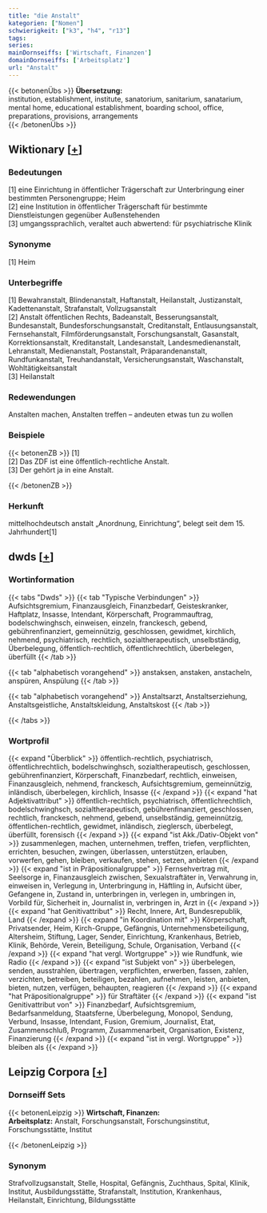 ```yaml
---
title: "die Anstalt"
kategorien: ["Nomen"]
schwierigkeit: ["k3", "h4", "r13"]
tags:
series:
mainDornseiffs: ['Wirtschaft, Finanzen']
domainDornseiffs: ['Arbeitsplatz']
url: "Anstalt"
---
```


{{< betonenÜbs >}}
**Übersetzung:**  
institution, establishment, institute, sanatorium, sanitarium, sanatarium, mental home, educational establishment, boarding school, office, preparations, provisions, arrangements  
{{< /betonenÜbs >}}

## Wiktionary [[+](https://de.wiktionary.org/wiki/Anstalt)]

### Bedeutungen
[1] eine Einrichtung in öffentlicher Trägerschaft zur Unterbringung einer bestimmten Personengruppe; Heim  
[2] eine Institution in öffentlicher Trägerschaft für bestimmte Dienstleistungen gegenüber Außenstehenden  
[3] umgangssprachlich, veraltet auch abwertend: für psychiatrische Klinik  

### Synonyme
[1] Heim  

### Unterbegriffe
[1] Bewahranstalt, Blindenanstalt, Haftanstalt, Heilanstalt, Justizanstalt, Kadettenanstalt, Strafanstalt, Vollzugsanstalt  
[2] Anstalt öffentlichen Rechts, Badeanstalt, Besserungsanstalt, Bundesanstalt, Bundesforschungsanstalt, Creditanstalt, Entlausungsanstalt, Fernsehanstalt, Filmförderungsanstalt, Forschungsanstalt, Gasanstalt, Korrektionsanstalt, Kreditanstalt, Landesanstalt, Landesmedienanstalt, Lehranstalt, Medienanstalt, Postanstalt, Präparandenanstalt, Rundfunkanstalt, Treuhandanstalt, Versicherungsanstalt, Waschanstalt, Wohltätigkeitsanstalt  
[3] Heilanstalt  

### Redewendungen
Anstalten machen, Anstalten treffen – andeuten etwas tun zu wollen  

### Beispiele
{{< betonenZB >}}
[1]  
[2] Das ZDF ist eine öffentlich-rechtliche Anstalt.  
[3] Der gehört ja in eine Anstalt.  

{{< /betonenZB >}}
### Herkunft
mittelhochdeutsch anstalt „Anordnung, Einrichtung“, belegt seit dem 15. Jahrhundert[1]  



## dwds [[+](https://www.dwds.de/wb/Anstalt)]

### Wortinformation
{{< tabs "Dwds" >}}
{{< tab "Typische Verbindungen" >}}
Aufsichtsgremium, Finanzausgleich, Finanzbedarf, Geisteskranker, Haftplatz, Insasse, Intendant, Körperschaft, Programmauftrag, bodelschwinghsch, einweisen, einzeln, franckesch, gebend, gebührenfinanziert, gemeinnützig, geschlossen, gewidmet, kirchlich, nehmend, psychiatrisch, rechtlich, sozialtherapeutisch, unselbständig, Überbelegung, öffentlich-rechtlich, öffentlichrechtlich, überbelegen, überfüllt
{{< /tab >}}

{{< tab "alphabetisch vorangehend" >}}
anstaksen, anstaken, anstacheln, anspüren, Anspülung
{{< /tab >}}

{{< tab "alphabetisch vorangehend" >}}
Anstaltsarzt, Anstaltserziehung, Anstaltsgeistliche, Anstaltskleidung, Anstaltskost
{{< /tab >}}

{{< /tabs >}}

### Wortprofil
{{< expand "Überblick" >}} öffentlich-rechtlich, psychiatrisch, öffentlichrechtlich, bodelschwinghsch, sozialtherapeutisch, geschlossen, gebührenfinanziert, Körperschaft, Finanzbedarf, rechtlich, einweisen, Finanzausgleich, nehmend, franckesch, Aufsichtsgremium, gemeinnützig, inländisch, überbelegen, kirchlich, Insasse {{< /expand >}}
{{< expand "hat Adjektivattribut" >}} öffentlich-rechtlich, psychiatrisch, öffentlichrechtlich, bodelschwinghsch, sozialtherapeutisch, gebührenfinanziert, geschlossen, rechtlich, franckesch, nehmend, gebend, unselbständig, gemeinnützig, öffentlichen-rechtlich, gewidmet, inländisch, zieglersch, überbelegt, überfüllt, forensisch {{< /expand >}}
{{< expand "ist Akk./Dativ-Objekt von" >}} zusammenlegen, machen, unternehmen, treffen, triefen, verpflichten, errichten, besuchen, zwingen, überlassen, unterstützen, erlauben, vorwerfen, gehen, bleiben, verkaufen, stehen, setzen, anbieten {{< /expand >}}
{{< expand "ist in Präpositionalgruppe" >}} Fernsehvertrag mit, Seelsorge in, Finanzausgleich zwischen, Sexualstraftäter in, Verwahrung in, einweisen in, Verlegung in, Unterbringung in, Häftling in, Aufsicht über, Gefangene in, Zustand in, unterbringen in, verlegen in, umbringen in, Vorbild für, Sicherheit in, Journalist in, verbringen in, Arzt in {{< /expand >}}
{{< expand "hat Genitivattribut" >}} Recht, Innere, Art, Bundesrepublik, Land {{< /expand >}}
{{< expand "in Koordination mit" >}} Körperschaft, Privatsender, Heim, Kirch-Gruppe, Gefängnis, Unternehmensbeteiligung, Altersheim, Stiftung, Lager, Sender, Einrichtung, Krankenhaus, Betrieb, Klinik, Behörde, Verein, Beteiligung, Schule, Organisation, Verband {{< /expand >}}
{{< expand "hat vergl. Wortgruppe" >}} wie Rundfunk, wie Radio {{< /expand >}}
{{< expand "ist Subjekt von" >}} überbelegen, senden, ausstrahlen, übertragen, verpflichten, erwerben, fassen, zahlen, verzichten, betreiben, beteiligen, bezahlen, aufnehmen, leisten, anbieten, bieten, nutzen, verfügen, behaupten, reagieren {{< /expand >}}
{{< expand "hat Präpositionalgruppe" >}} für Straftäter {{< /expand >}}
{{< expand "ist Genitivattribut von" >}} Finanzbedarf, Aufsichtsgremium, Bedarfsanmeldung, Staatsferne, Überbelegung, Monopol, Sendung, Verbund, Insasse, Intendant, Fusion, Gremium, Journalist, Etat, Zusammenschluß, Programm, Zusammenarbeit, Organisation, Existenz, Finanzierung {{< /expand >}}
{{< expand "ist in vergl. Wortgruppe" >}} bleiben als {{< /expand >}}

## Leipzig Corpora [[+](https://corpora.uni-leipzig.de/en/res?word=Anstalt&corpusId=deu_newscrawl-public_2018)]

### Dornseiff Sets
{{< betonenLeipzig >}}
**Wirtschaft, Finanzen:**  
**Arbeitsplatz:** Anstalt, Forschungsanstalt, Forschungsinstitut, Forschungsstätte, Institut  

{{< /betonenLeipzig >}}

### Synonym
Strafvollzugsanstalt, Stelle, Hospital, Gefängnis, Zuchthaus, Spital, Klinik, Institut, Ausbildungsstätte, Strafanstalt, Institution, Krankenhaus, Heilanstalt, Einrichtung, Bildungsstätte

